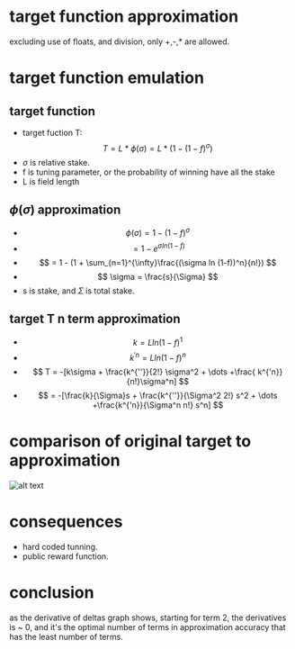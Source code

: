# target function approximation

excluding use of floats, and division, only +,-,* are allowed.

# target function emulation

## target function

- target fuction T: $$ T = L * \phi(\sigma) = L * (1- (1 - f)^{\sigma}) $$
- $\sigma$ is relative stake.
- f is tuning parameter, or the probability of winning have all the stake
- L is field length

## $\phi(\sigma)$ approximation

- $$\phi(\sigma) = 1 - (1-f)^{\sigma} $$
- $$ = 1 - e^{\sigma ln(1-f)} $$
- $$ = 1 - (1 + \sum_{n=1}^{\infty}\frac{(\sigma ln (1-f))^n}{n!}) $$
- $$ \sigma = \frac{s}{\Sigma} $$
- s is stake, and $\Sigma$ is total stake.

## target T n term approximation

- $$ k = L ln (1-f)^1 $$
- $$ k^{'n} =  L ln (1-f)^n $$
- $$ T = -[k\sigma + \frac{k^{''}}{2!} \sigma^2 + \dots +\frac{ k^{'n}}{n!}\sigma^n] $$
- $$  = -[\frac{k}{\Sigma}s + \frac{k^{''}}{\Sigma^2 2!} s^2 + \dots +\frac{k^{'n}}{\Sigma^n n!} s^n] $$

# comparison of original target to approximation

![alt text](https://github.com/darkrenaissance/darkfi/blob/master/script/research/crypsinous/linearindependence/target.png?raw=true)

# consequences

- hard coded tunning.
- public reward function.


# conclusion

as the derivative of deltas graph shows, starting for term 2, the derivatives is ~ 0, and it's the optimal number of terms in approximation accuracy that has the least number of terms.
